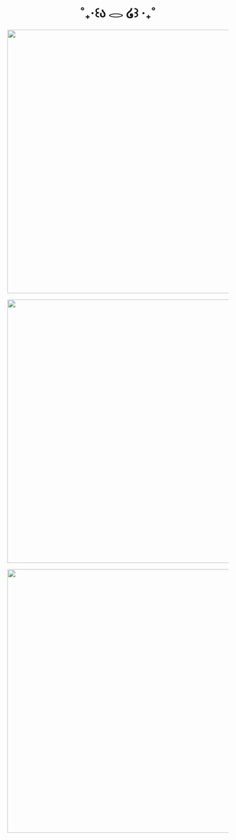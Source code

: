 <h1 align="center">
˚₊‧꒰ა 𓂋 ໒꒱ ‧₊˚
</h1>
<p align="center">
  <img width="600" src="https://files.catbox.moe/xnpp6u.png">
</p>
<p align="center">
  <img width="600" height="600" src="https://files.catbox.moe/p40y1z.png">
</p>
<p align="center">
  <img width="600" src="https://files.catbox.moe/v2r8mj.png">
</p>
